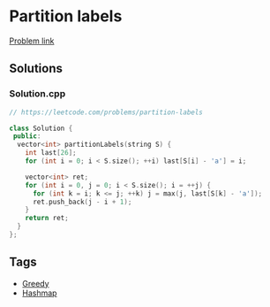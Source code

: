 # Partition labels

[Problem link](https://leetcode.com/problems/partition-labels)

## Solutions


### Solution.cpp
```cpp
// https://leetcode.com/problems/partition-labels

class Solution {
 public:
  vector<int> partitionLabels(string S) {
    int last[26];
    for (int i = 0; i < S.size(); ++i) last[S[i] - 'a'] = i;

    vector<int> ret;
    for (int i = 0, j = 0; i < S.size(); i = ++j) {
      for (int k = i; k <= j; ++k) j = max(j, last[S[k] - 'a']);
      ret.push_back(j - i + 1);
    }
    return ret;
  }
};
```
## Tags

* [Greedy](/Collections/greedy.md#greedy)
* [Hashmap](/Collections/hashmap.md#hashmap)
